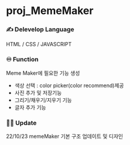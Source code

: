 # proj_MemeMaker

### ✍️ Delevelop Language
HTML / CSS / JAVASCRIPT

### ♾️ Function
Meme Maker에 필요한 기능 생성 
- 색상 선택 : color picker(color recommend)제공 
- 사진 추가 및 저장기능
- 그리기/채우기/지우기 기능
- 글자 추가 기능

### 😶‍🌫️ Update
22/10/23 memeMaker 기본 구조 업데이트 및 디자인
